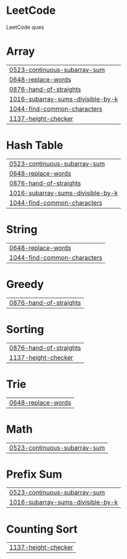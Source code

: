 # LeetCode
LeetCode ques


# Array
|  |
| ------- |
| [0523-continuous-subarray-sum](https://github.com/arjunsolanki2612/LeetCode/tree/master/0523-continuous-subarray-sum) |
| [0648-replace-words](https://github.com/arjunsolanki2612/LeetCode/tree/master/0648-replace-words) |
| [0876-hand-of-straights](https://github.com/arjunsolanki2612/LeetCode/tree/master/0876-hand-of-straights) |
| [1016-subarray-sums-divisible-by-k](https://github.com/arjunsolanki2612/LeetCode/tree/master/1016-subarray-sums-divisible-by-k) |
| [1044-find-common-characters](https://github.com/arjunsolanki2612/LeetCode/tree/master/1044-find-common-characters) |
| [1137-height-checker](https://github.com/arjunsolanki2612/LeetCode/tree/master/1137-height-checker) |
# Hash Table
|  |
| ------- |
| [0523-continuous-subarray-sum](https://github.com/arjunsolanki2612/LeetCode/tree/master/0523-continuous-subarray-sum) |
| [0648-replace-words](https://github.com/arjunsolanki2612/LeetCode/tree/master/0648-replace-words) |
| [0876-hand-of-straights](https://github.com/arjunsolanki2612/LeetCode/tree/master/0876-hand-of-straights) |
| [1016-subarray-sums-divisible-by-k](https://github.com/arjunsolanki2612/LeetCode/tree/master/1016-subarray-sums-divisible-by-k) |
| [1044-find-common-characters](https://github.com/arjunsolanki2612/LeetCode/tree/master/1044-find-common-characters) |
# String
|  |
| ------- |
| [0648-replace-words](https://github.com/arjunsolanki2612/LeetCode/tree/master/0648-replace-words) |
| [1044-find-common-characters](https://github.com/arjunsolanki2612/LeetCode/tree/master/1044-find-common-characters) |
# Greedy
|  |
| ------- |
| [0876-hand-of-straights](https://github.com/arjunsolanki2612/LeetCode/tree/master/0876-hand-of-straights) |
# Sorting
|  |
| ------- |
| [0876-hand-of-straights](https://github.com/arjunsolanki2612/LeetCode/tree/master/0876-hand-of-straights) |
| [1137-height-checker](https://github.com/arjunsolanki2612/LeetCode/tree/master/1137-height-checker) |
# Trie
|  |
| ------- |
| [0648-replace-words](https://github.com/arjunsolanki2612/LeetCode/tree/master/0648-replace-words) |
# Math
|  |
| ------- |
| [0523-continuous-subarray-sum](https://github.com/arjunsolanki2612/LeetCode/tree/master/0523-continuous-subarray-sum) |
# Prefix Sum
|  |
| ------- |
| [0523-continuous-subarray-sum](https://github.com/arjunsolanki2612/LeetCode/tree/master/0523-continuous-subarray-sum) |
| [1016-subarray-sums-divisible-by-k](https://github.com/arjunsolanki2612/LeetCode/tree/master/1016-subarray-sums-divisible-by-k) |
# Counting Sort
|  |
| ------- |
| [1137-height-checker](https://github.com/arjunsolanki2612/LeetCode/tree/master/1137-height-checker) |